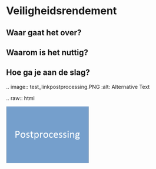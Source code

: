 Veiligheidsrendement
============================================


Waar gaat het over?
-------------------------------------------

Waarom is het nuttig?
-------------------------------------------

Hoe ga je aan de slag?
-------------------------------------------

.. image:: test_linkpostprocessing.PNG
   :alt: Alternative Text



.. raw:: html

   <a href="Preprocessing/test.md">
      <img src="test_linkpostprocessing.PNG" alt="test" />
   </a>




